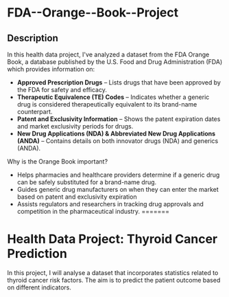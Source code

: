 # FDA--Orange--Book--Project

## Description

In this health data project, I've analyzed a dataset from the FDA Orange Book, a database published by the U.S. Food and Drug Administration (FDA) which provides information on:

- **Approved Prescription Drugs** – Lists drugs that have been approved by the FDA for safety and efficacy.
- **Therapeutic Equivalence (TE) Codes** – Indicates whether a generic drug is considered therapeutically equivalent to its brand-name counterpart.
- **Patent and Exclusivity Information** – Shows the patent expiration dates and market exclusivity periods for drugs.
- **New Drug Applications (NDA) & Abbreviated New Drug Applications (ANDA)** – Contains details on both innovator drugs (NDA) and generics (ANDA).

Why is the Orange Book important?

- Helps pharmacies and healthcare providers determine if a generic drug can be safely substituted for a brand-name drug.
- Guides generic drug manufacturers on when they can enter the market based on patent and exclusivity expiration
- Assists regulators and researchers in tracking drug approvals and competition in the pharmaceutical industry.
=======
# Health Data Project: Thyroid Cancer Prediction

In this project, I will analyse a dataset that incorporates statistics related to thyroid cancer risk factors. The aim is to predict the patient outcome based on different indicators.
